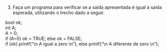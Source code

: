 3) Faça um programa para verificar se a saída apresentada é igual à saída esperada, utilizando o trecho dado a seguir.<br />
 
 bool ok;<br />
 int A;<br />
 A = 0;<br />
 if (A=0) ok = TRUE; else ok = FALSE;<br />
 if (ok) printf(“\n A igual a zero \n”); else printf(“\n A diferente de zero \n”);<br />
